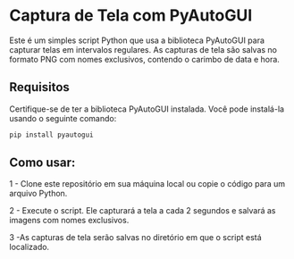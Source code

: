 # Captura de Tela com PyAutoGUI

Este é um simples script Python que usa a biblioteca PyAutoGUI para capturar telas em intervalos regulares. As capturas de tela são salvas no formato PNG com nomes exclusivos, contendo o carimbo de data e hora.

## Requisitos

Certifique-se de ter a biblioteca PyAutoGUI instalada. Você pode instalá-la usando o seguinte comando:

```bash
pip install pyautogui
```
## Como usar: 

1 - Clone este repositório em sua máquina local ou copie o código para um arquivo Python.

2 - Execute o script. Ele capturará a tela a cada 2 segundos e salvará as imagens com nomes exclusivos.

3 -As capturas de tela serão salvas no diretório em que o script está localizado.

